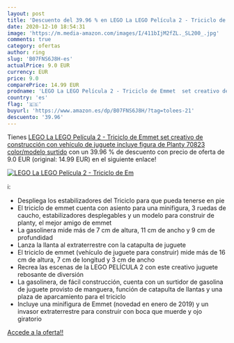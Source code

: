 ```yaml
---
layout: post
title: 'Descuento del 39.96 % en LEGO La LEGO Película 2 - Triciclo de Em'
date: 2020-12-10 18:54:31
image: 'https://m.media-amazon.com/images/I/411bIjM2fZL._SL200_.jpg'
comments: true
category: ofertas
author: ring
slug: 'B07FNS6J8H-es'
actualPrice: 9.0 EUR
currency: EUR
price: 9.0
comparePrice: 14.99 EUR
prodname: 'LEGO La LEGO Película 2 - Triciclo de Emmet  set creativo de construcción con vehículo de juguete  incluye figura de Planty  70823    color/modelo surtido'
country: 'es'
flag: '🇪🇸'
buyurl: 'https://www.amazon.es/dp/B07FNS6J8H/?tag=tolees-21'
descuento: '39.96'
---
```


Tienes [LEGO La LEGO Película 2 - Triciclo de Emmet  set creativo de construcción con vehículo de juguete  incluye figura de Planty  70823    color/modelo surtido](https://www.amazon.es/dp/B07FNS6J8H/?tag=tolees-21) con un 39.96 % de descuento con precio de oferta de 9.0 EUR (original: 14.99 EUR) en el siguiente enlace!

[![LEGO La LEGO Película 2 - Triciclo de Em](https://m.media-amazon.com/images/I/411bIjM2fZL._SL200_.jpg)](https://www.amazon.es/dp/B07FNS6J8H/?tag=tolees-21)

ℹ️:

- Despliega los estabilizadores del Triciclo para que pueda tenerse en pie
- El triciclo de emmet cuenta con asiento para una minifigura, 3 ruedas de caucho, estabilizadores desplegables y un modelo para construir de planty, el mejor amigo de emmet
- La gasolinera mide más de 7 cm de altura, 11 cm de ancho y 9 cm de profundidad
- Lanza la llanta al extraterrestre con la catapulta de juguete
- El triciclo de emmet (vehículo de juguete para construir) mide más de 16 cm de altura, 7 cm de longitud y 3 cm de ancho
- Recrea las escenas de la LEGO PELÍCULA 2 con este creativo juguete rebosante de diversión
- La gasolinera, de fácil construcción, cuenta con un surtidor de gasolina de juguete provisto de manguera, función de catapulta de llantas y una plaza de aparcamiento para el triciclo
- Incluye una minifigura de Emmet (novedad en enero de 2019) y un invasor extraterrestre para construir con boca que muerde y ojo giratorio

[Accede a la oferta!!](https://www.amazon.es/dp/B07FNS6J8H/?tag=tolees-21)
